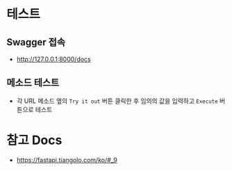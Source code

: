 
# 테스트

## Swagger 접속

- http://127.0.0.1:8000/docs

## 메소드 테스트

- 각 URL 메소드 옆의 `Try it out` 버튼 클릭한 후 임의의 값을 입력하고 `Execute` 버튼으로 테스트


# 참고 Docs

- https://fastapi.tiangolo.com/ko/#_9